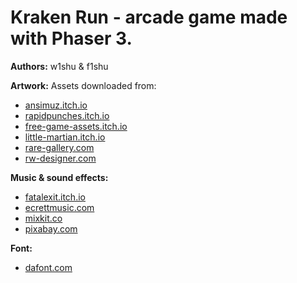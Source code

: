 # Kraken Run - arcade game made with Phaser 3.

**Authors:**
w1shu & f1shu

**Artwork:**
Assets downloaded from:
- [ansimuz.itch.io](https://ansimuz.itch.io/underwater-diving)
- [rapidpunches.itch.io](https://rapidpunches.itch.io/megamarinepack)
- [free-game-assets.itch.io](https://free-game-assets.itch.io/free-fishing-pixel-art-pack)
- [little-martian.itch.io](https://little-martian.itch.io/retro-texture-pack)
- [rare-gallery.com](https://rare-gallery.com/550174-pixel-art-sea.html)
- [rw-designer.com](http://www.rw-designer.com/cursor-detail/7129)

**Music & sound effects:**
- [fatalexit.itch.io](https://fatalexit.itch.io/dark-dragon-royalty-free-cca-chiptune-music-for-games)
- [ecrettmusic.com](https://ecrettmusic.com/play)
- [mixkit.co](https://mixkit.co/free-sound-effects/)
- [pixabay.com](https://pixabay.com/users/wolfbeat-26300059/?tab=audio)

**Font:**
- [dafont.com](https://www.dafont.com/minecraft.font)
